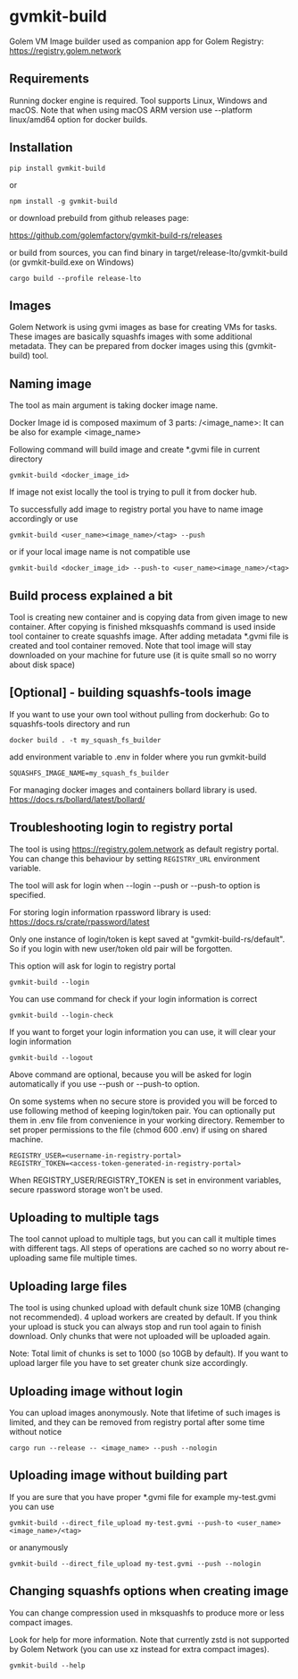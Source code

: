 # gvmkit-build

Golem VM Image builder used as companion app for Golem Registry: https://registry.golem.network

## Requirements

Running docker engine is required. Tool supports Linux, Windows and macOS.
Note that when using macOS ARM version use --platform linux/amd64 option for docker builds.

## Installation

```
pip install gvmkit-build
```
or
```
npm install -g gvmkit-build
```
or download prebuild from github releases page:

https://github.com/golemfactory/gvmkit-build-rs/releases

or build from sources, you can find binary in target/release-lto/gvmkit-build (or gvmkit-build.exe on Windows)
```
cargo build --profile release-lto
```

## Images

Golem Network is using gvmi images as base for creating VMs for tasks.
These images are basically squashfs images with some additional metadata.
They can be prepared from docker images using this (gvmkit-build) tool.

## Naming image

The tool as main argument is taking docker image name.

Docker Image id is composed maximum of 3 parts:
<username>/<image_name>:<tag>
It can be also for example
<image_name>

Following command will build image and create *.gvmi file in current directory
```
gvmkit-build <docker_image_id>
```

If image not exist locally the tool is trying to pull it from docker hub.

To successfully add image to registry portal you have to name image accordingly or use
```
gvmkit-build <user_name><image_name>/<tag> --push
```
or if your local image name is not compatible use
```
gvmkit-build <docker_image_id> --push-to <user_name><image_name>/<tag>
```

## Build process explained a bit

Tool is creating new container and is copying data from given image to new container.
After copying is finished mksquashfs command is used inside tool container to create squashfs image.
After adding metadata *.gvmi file is created and tool container removed.
Note that tool image will stay downloaded on your machine for future use (it is quite small so no worry about disk space)

## [Optional] - building squashfs-tools image

If you want to use your own tool without pulling from dockerhub:
Go to squashfs-tools directory and run
```
docker build . -t my_squash_fs_builder
```
add environment variable to .env in folder where you run gvmkit-build
```
SQUASHFS_IMAGE_NAME=my_squash_fs_builder 
```

For managing docker images and containers bollard library is used. https://docs.rs/bollard/latest/bollard/

## Troubleshooting login to registry portal

The tool is using https://registry.golem.network as default registry portal.
You can change this behaviour by setting `REGISTRY_URL` environment variable.

The tool will ask for login when --login --push or --push-to option is specified.

For storing login information rpassword library is used: https://docs.rs/crate/rpassword/latest

Only one instance of login/token is kept saved at "gvmkit-build-rs/default". So if you login with new user/token old pair will be forgotten.

This option will ask for login to registry portal
```
gvmkit-build --login
```
You can use command for check if your login information is correct
```
gvmkit-build --login-check 
```
If you want to forget your login information you can use, it will clear your login information
```
gvmkit-build --logout 
```

Above command are optional, because you will be asked for login automatically if you use --push or --push-to option.

On some systems when no secure store is provided you will be forced to use following method of keeping login/token pair.
You can optionally put them in .env file from convenience in your working directory.
Remember to set proper permissions to the file (chmod 600 .env) if using on shared machine.

```
REGISTRY_USER=<username-in-registry-portal>
REGISTRY_TOKEN=<access-token-generated-in-registry-portal>
```

When REGISTRY_USER/REGISTRY_TOKEN is set in environment variables, secure rpassword storage won't be used.

## Uploading to multiple tags

The tool cannot upload to multiple tags, but you can call it multiple times with different tags.
All steps of operations are cached so no worry about re-uploading same file multiple times.

## Uploading large files

The tool is using chunked upload with default chunk size 10MB (changing not recommended).
4 upload workers are created by default. If you think your upload is stuck you
can always stop and run tool again to finish download. Only chunks that were not uploaded
will be uploaded again.

Note: Total limit of chunks is set to 1000 (so 10GB by default). If you want to upload larger file you have to set greater chunk size accordingly.

## Uploading image without login

You can upload images anonymously. Note that lifetime of such images is limited, 
and they can be removed from registry portal after some time without notice

```
cargo run --release -- <image_name> --push --nologin
```

## Uploading image without building part

If you are sure that you have proper *.gvmi file for example my-test.gvmi you can use 

```
gvmkit-build --direct_file_upload my-test.gvmi --push-to <user_name><image_name>/<tag>
```
or ananymously
```
gvmkit-build --direct_file_upload my-test.gvmi --push --nologin
```

## Changing squashfs options when creating image

You can change compression used in mksquashfs to produce more or less compact images. 

Look for help for more information. Note that currently zstd is not supported by Golem Network (you can use xz instead for extra compact images).
```
gvmkit-build --help
```
